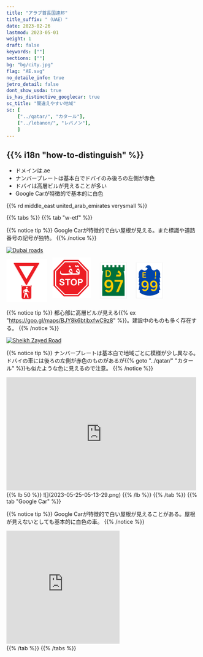 ```yaml
---
title: "アラブ首長国連邦"
title_suffix: "（UAE）"
date: 2023-02-26
lastmod: 2023-05-01
weight: 1
draft: false
keywords: [""]
sections: [""]
bg: "bg/city.jpg"
flag: "AE.svg"
no_detaile_info: true
jetro_detail: false
dont_show_usda: true
is_has_distinctive_googlecar: true
sc_title: "間違えやすい地域"
sc: [
    ["../qatar/", "カタール"],
    ["../lebanon/", "レバノン"],
    ]
---
```


<div class="main-desciption country-description">
    <h2 class="section-title">{{% i18n "how-to-distinguish" %}}</h2>
    <ul class="rule-list">
        <li>ドメインは<span class="quiz">.ae</span></li>
        <li>ナンバープレートは基本白でドバイのみ後ろの左側が<span class="quiz">赤</span>色</li>
        <li>ドバイは高層ビルが見えることが多い</li>
        <li>Google Carが特徴的で基本的に<span class="quiz">白</span>色</li>
    </ul>
    {{% rd middle_east united_arab_emirates verysmall %}}
</div>

{{% tabs %}}
{{% tab "w-etf" %}}

{{% notice tip %}}
Google Carが特徴的で白い屋根が見える。また標識や道路番号の記号が独特。
{{% /notice %}}
<div class="googlemap-if">
<a data-flickr-embed="true" href="https://www.flickr.com/photos/jbdodane/20060678506/in/photolist-wyGdPm-oPynvW-DoFbTC-7GTDLs-9y8ieS-2o5zk21-2M7154-fps7A-oPAcnD-cWfvK-oPA9Dc-oQDWHm-Dz8zwm-7NhZmt-2MboiE-2M6Zk8-ox751t-oNE13o-4Zh2w6-H5X2xc-iRn1cC-wjf4EC-ox6oQg-4ZmfoS-wjpkoL-oQq1Vg-oMyoNw-28TYE8B-oPA7fe-n1H1Zu-ox71nB-ox6iFP-4z1wd8-oPjiaZ-oMyk6w-wyxwSJ-5QxvkZ-wjw72R-RbWHgp-8ZLEWx-wBjDUT-4z5Lvo-7AmnLg-kKw3Fq-ktU6X7-gAP6T8-MgDPy-2dRoXc9-6rjqi7-7MR4Cm" title="Dubai roads"><img src="https://live.staticflickr.com/544/20060678506_b9a9e81990_z.jpg" width="640" height="424" alt="Dubai roads"/></a><script async src="//embedr.flickr.com/assets/client-code.js" charset="utf-8"></script>
</div>
<div class="googlemap-if unclickable">
<img src="./r/052314.png" width="106px" style="margin:0px">
<img src="./r/52350.png" width="100px" style="margin:10px">
<img src="./r/UAE_D97.svg" width="70px" style="margin:10px">
<img src="./r/UAE_E99.svg" width="70px" style="margin:10px">
</div>

{{% notice tip %}}
都心部に高層ビルが見える{{% ex "https://goo.gl/maps/BJY8k6btibxfwC9z8" %}}。建設中のものも多く存在する。
{{% /notice %}}
<div class="googlemap-if">
<a data-flickr-embed="true" href="https://www.flickr.com/photos/144729932@N02/43815135115/in/photolist-29KN2b4-tQVc2o-24NqNFo-VRLCig-24Bdr1n-K2mDPA-VBRGii-GFoK1D-28ZdJ8m-DLF1MB-2afYTH9-24pzqSy-QoJgkM-xgyDbu-4Yxv9c-riMhG3-25rFJFw-egP65j-YMita9-Xrn1BT-ptKpU7-DoZkZm-YJ5wQf-xyM9i4-DN64ue-fxNsbC-21gUQcz-egP6td-CVfha8-kt8xmU-kJ8yeg-BNVGtm-2duYBKb-rutyb8-2cCcgN8-Sb3PH5-pETzzr-2648XMR-oxejxD-24UFHZq-BjqEqX-264vA7i-KAGC2Q-T63sp2-QoAWfr-egHkHM-22Z65ci-27eUfR4-4jQWxu-DUTgAh" title="Sheikh Zayed Road"><img src="https://live.staticflickr.com/1893/43815135115_5c00ee55a1_z.jpg" width="640" height="416" alt="Sheikh Zayed Road"/></a><script async src="//embedr.flickr.com/assets/client-code.js" charset="utf-8"></script>
</div>

{{% notice tip %}}
ナンバープレートは基本白で地域ごとに模様が少し異なる。ドバイの車には後ろの左側が<span class="quiz">赤</span>色のものがあるが{{% goto "../qatar/" "カタール" %}}も似たような色に見えるので注意。
{{% /notice %}}
<div class="googlemap-if">
<iframe src="https://www.google.com/maps/embed?pb=!4v1684959157047!6m8!1m7!1sPQj0LN7XouPlw5tkfAHM3g!2m2!1d25.18771953062483!2d55.23996758161233!3f255.68509126538822!4f-9.342566374465719!5f1.514539245167219" width="495" height="295" style="border:0;" allowfullscreen="" loading="lazy" referrerpolicy="no-referrer-when-downgrade"></iframe>
</div>
{{% lb 50 %}}
![](2023-05-25-05-13-29.png)
{{% /lb %}}
{{% /tab %}}
{{% tab "Google Car" %}}

{{% notice tip %}}
Google Carが特徴的で白い屋根が見えることがある。屋根が見えないとしても基本的に白色の車。
{{% /notice %}}
<div class="googlemap-if">
<iframe src="https://www.google.com/maps/embed?pb=!4v1684958803956!6m8!1m7!1sxSvV8BnLUB3MuV2kl9Rc8A!2m2!1d25.40734473322975!2d55.51560890219447!3f220.07052663744926!4f-49.21446602119926!5f0.4000000000000002" width="295" height="295" style="border:0;" allowfullscreen="" loading="lazy" referrerpolicy="no-referrer-when-downgrade"></iframe>
</div>
{{% /tab %}}
{{% /tabs %}}